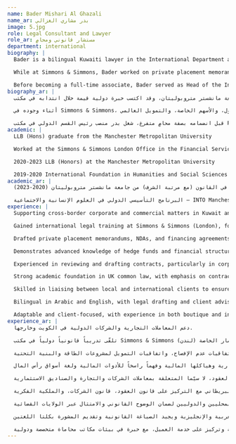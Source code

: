```yaml
---
name: Bader Mishari Al Ghazali
name_ar: بدر مشاري الغزالي
image: 5.jpg
role: Legal Consultant and Lawyer
role_ar: مستشار قانوني ومحامٍ
department: international
biography: |
  Bader is a bilingual Kuwaiti lawyer in the International Department at Rawan Mishari Al-Ghazali Law Firm, where he is developing a dynamic cross-border practice in financial services, corporate law, and commercial transactions. He holds an LL.B. (Hons) from Manchester Metropolitan University and gained international exposure during a secondment at Simmons & Simmons in London, contributing to matters involving private funds, financial services, and energy investments.

  While at Simmons & Simmons, Bader worked on private placement memorandums, NDAs, and financing agreements for investment vehicles in the energy and infrastructure sectors. Though his direct hedge fund experience is limited, he demonstrates a strong understanding of financial law, asset management, and private equity, and keeps up with evolving global finance trends.

  Before becoming a full-time associate, Bader served as Head of the International Department at RMG Law Firm, where he handled foreign client matters and supported cross-jurisdictional contracts and legal research. With a strong foundation in both civil and common law systems, he brings clear legal insight, effective communication, and a global outlook to his practice.
biography_ar: |
  محامٍ كويتي ثنائي اللغة يعمل في القسم الدولي بمكتب روان مشاري الغزالي للمحاماة، ويقدم خدمات قانونية دولية تُركِّز على الخدمات المالية، وقانون الشركات، والمعاملات التجارية. يحمل بدر شهادة بكالوريوس الحقوق (مع مرتبة الشرف) من جامعة مانشستر متروبوليتان، وقد اكتسب خبرة دولية قيمة خلال انتدابه في مكتب Simmons & Simmons بلندن، حيث عمل على صناديق الاستثمار الخاصة، ومسائل الخدمات المالية، واستثمارات قطاع الطاقة.

  أثناء وجوده في Simmons & Simmons، شارك بدر في إعداد مذكرات الطرح الخاص، واتفاقيات عدم الإفصاح، واتفاقيات التمويل لآليات استثمارية في قطاعي الطاقة والبنية التحتية. بفضل خبرته المباشرة في صناديق الاستثمار، فإنه يتمتع بالمام و تمرس في المفاهيم المالية والقانونية التي تحكمها، ويتمتع بفهم عميق في لغة قطاع التمويل وبُنيته، ويبقى مُتابعاً لآخر المستجدات في مجال إدارة الأصول، والأسهم الخاصة، والتمويل العالمي.

  قبل انضمامه بصفة محامٍ متفرغ، شغل بدر منصب رئيس القسم الدولي في مكتب RMG، حيث دعم قضايا العملاء الأجانب وأسهم في صياغة العقود الدولية وإجراء الأبحاث القانونية. يتميّز بدر بقدرته على التعامل مع مبادئ القوانين الدولية، ويضيف إلى الفريق رؤية قانونية حادة، ومهارات تواصل قوية، ومنظوراً عالمياً عصرياً
academic: |
  LLB (Hons) graduate from the Manchester Metropolitan University

  Worked at the Simmons & Simmons London Office in the Financial Services (Private Funds) department and has joined the RMG team in 2023 as a part of the International Department

  2020-2023 LLB (Honors) at the Manchester Metropolitan University

  2019-2020 International Foundation in Humanities and Social Sciences at INTO Manchester
academic_ar: |
  بكالوريوس في القانون (مع مرتبة الشرف) من جامعة مانشستر متروبوليتان (2020-2023).

  البرنامج التأسيسي الدولي في العلوم الإنسانية والاجتماعية – INTO Manchester (2019-2020).
experience: |
  Supporting cross-border corporate and commercial matters in Kuwait and abroad

  Gained international legal training at Simmons & Simmons (London), focusing on financial services and private funds

  Drafted private placement memorandums, NDAs, and financing agreements for energy and infrastructure investment projects

  Demonstrates advanced knowledge of hedge funds and financial structuring, with a strong understanding of financial instruments and capital markets language

  Experienced in reviewing and drafting contracts, particularly in corporate, commercial, and fund-related transactions

  Strong academic foundation in UK common law, with emphasis on contract law, company law, and intellectual property

  Skilled in liaising between local and international clients to ensure legal clarity and compliance across jurisdictions

  Bilingual in Arabic and English, with legal drafting and client advisory capabilities in both languages

  Adaptable and client-focused, with experience in both boutique and international legal settings
experience_ar: |
  دعم المعاملات التجارية والشركات الدولية في الكويت وخارجها.

  تلقّى تدريباً قانونياً دولياً في مكتب Simmons & Simmons (لندن) مع تركيز على الخدمات المالية وصناديق الاستثمار الخاصة.

  شارك في صياغة مذكرات الطرح الخاص، واتفاقيات عدم الإفصاح، واتفاقيات التمويل لمشروعات الطاقة والبنية التحتية.

  يمتلك معرفة متقدمة بالصناديق الاستثمارية وهياكلها المالية وفهماً راسخاً للأدوات المالية ولغة أسواق رأس المال.

  خبرة في مراجعة وصياغة العقود، لا سيّما المتعلقة بمعاملات الشركات والتجارة والصناديق الاستثمارية.

  أساس أكاديمي قوي في القانون البريطاني مع التركيز على قانون العقود، قانون الشركات، والملكية الفكرية.

  مهارة في التنسيق بين العملاء المحليين والدوليين لضمان الوضوح القانوني والامتثال عبر الولايات القضائية.

  ثنائي اللغة بالعربية والإنجليزية ويجيد الصياغة القانونية وتقديم المشورة بكلتا اللغتين.

  يتمتّع بمرونة عالية وتركيز على خدمة العميل، مع خبرة في بيئات مكاتب محاماة متخصصة ودولية.
---
```

